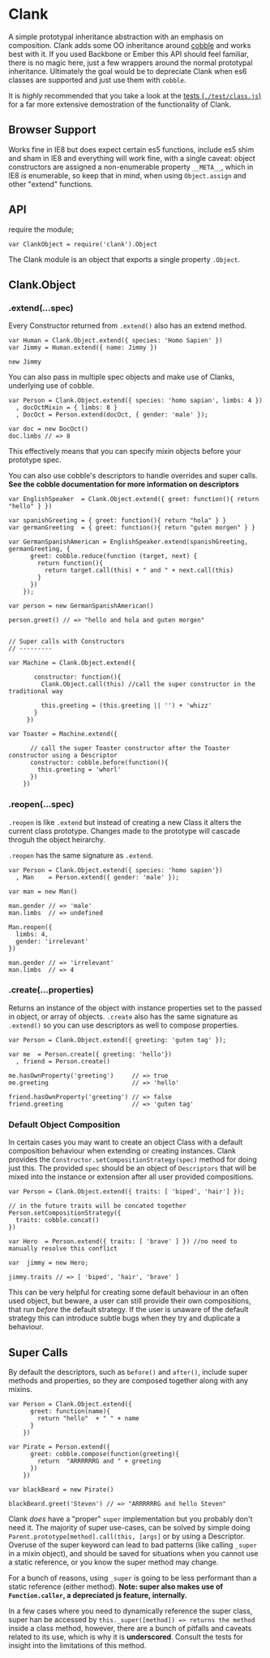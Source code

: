Clank
========

A simple prototypal inheritance abstraction with an emphasis on composition. Clank adds some OO inheritance  around [cobble](https://github.com/theporchrat/cobble/) and works best with it. If you used Backbone or Ember this API should feel familiar, there is no magic here, just a few wrappers around the normal prototypal inheritance. Ultimately the goal would be to depreciate Clank when es6 classes are supported and just use them 
with `cobble`.

It is _highly_ recommended that you take a look at the [tests (`./test/class.js`)](https://github.com/theporchrat/clank/blob/master/test/class.js) for a far more extensive demostration of the functionality of Clank.

## Browser Support

Works fine in IE8 but does expect certain es5 functions, include es5 shim and sham in IE8 and everything will work fine, with a single caveat: object constructors are assigned a non-enumerable property `__META__`, which in IE8 _is_ enumerable, so keep that in mind, when using `Object.assign` and other "extend" functions.

## API

require the module; 

    var ClankObject = require('clank').Object

The Clank module is an object that exports a single property `.Object`.

## Clank.Object

### .extend(...spec)

Every Constructor returned from `.extend()` also has an extend method.

    var Human = Clank.Object.extend({ species: 'Homo Sapien' })
    var Jimmy = Human.extend({ name: Jimmy })

    new Jimmy

You can also pass in multiple spec objects and make use of Clanks, underlying use of cobble. 

    var Person = Clank.Object.extend({ species: 'homo sapian', limbs: 4 })
      , docOctMixin = { limbs: 8 }
      , DocOct = Person.extend(docOct, { gender: 'male' });

    var doc = new DocOct()
    doc.limbs // => 8

This effectively means that you can specify mixin objects before your prototype spec.

You can also use cobble's descriptors to handle overrides and super calls. __See the cobble documentation for more information on descriptors__

    var EnglishSpeaker  = Clank.Object.extend({ greet: function(){ return "hello" } })

    var spanishGreeting = { greet: function(){ return "hola" } }
    var germanGreeting  = { greet: function(){ return "guten morgen" } }

    var GermanSpanishAmerican = EnglishSpeaker.extend(spanishGreeting, germanGreeting, { 
          greet: cobble.reduce(function (target, next) {
            return function(){
              return target.call(this) + " and " + next.call(this)
            }
          }) 
        });

    var person = new GermanSpanishAmerican()

    person.greet() // => "hello and hola and guten morgen"
    
    
    // Super calls with Constructors
    // ---------
    
    var Machine = Clank.Object.extend({
           
           constructor: function(){
             Clank.Object.call(this) //call the super constructor in the traditional way
             
             this.greeting = (this.greeting || '') + 'whizz'
           }
         })
     
    var Toaster = Machine.extend({ 
    
          // call the super Toaster constructor after the Toaster constructor using a Descriptor
          constructor: cobble.before(function(){
            this.greeting = 'whorl'
          })
        })


### .reopen(...spec)

`.reopen` is like `.extend` but instead of creating a new Class it alters the current class prototype. Changes made to the prototype will cascade throguh the object heirarchy. 

`.reopen` has the same signature as `.extend`.

    var Person = Clank.Object.extend({ species: 'homo sapien'})
      , Man    = Person.extend({ gender: 'male' });

    var man = new Man()

    man.gender // => 'male'
    man.limbs  // => undefined
    
    Man.reopen({
      limbs: 4,
      gender: 'irrelevant'
    })

    man.gender // => 'irrelevant'
    man.limbs  // => 4


### .create(...properties)

Returns an instance of the object with instance properties set to the passed in object, or array of objects. `.create` also has the same signature as `.extend()` so you can use descriptors as well to compose properties.

    var Person = Clank.Object.extend({ greeting: 'guten tag' }); 

    var me  = Person.create({ greeting: 'hello'})
      , friend = Person.create()

    me.hasOwnProperty('greeting')     // => true
    me.greeting                       // => 'hello'

    friend.hasOwnProperty('greeting') // => false
    friend.greeting                   // => 'guten tag'

### Default Object Composition

In certain cases you may want to create an object Class with a default composition behaviour when extending or creating instances. Clank provides the `Constructor.setCompositionStrategy(spec)` method for doing just this. The provided `spec` should be an object of `Descriptors` that will be mixed into the instance or extension after all user provided compositions.

    var Person = Clank.Object.extend({ traits: [ 'biped', 'hair'] });

    // in the future traits will be concated together
    Person.setCompositionStrategy({
      traits: cobble.concat()
    })

    var Hero  = Person.extend({ traits: [ 'brave' ] }) //no need to manually resolve this conflict
    
    var  jimmy = new Hero;

    jimmy.traits // => [ 'biped', 'hair', 'brave' ]

This can be very helpful for creating some default behaviour in an often used object, but beware, a user can still provide their own compositions, that run _before_ the default strategy. If the user is unaware of the default strategy this can introduce subtle bugs when they try and duplicate a behaviour.

## Super Calls

By default the descriptors, such as `before()` and `after()`, include super methods and properties, so they are composed together along with any mixins.

    var Person = Clank.Object.extend({ 
          greet: function(name){
            return "hello"  + " " + name
          }
        }) 

    var Pirate = Person.extend({ 
          greet: cobble.compose(function(greeting){
            return  "ARRRRRRG and " + greeting 
          })
        })

    var blackBeard = new Pirate()

    blackBeard.greet('Steven') // => "ARRRRRRG and hello Steven"


Clank _does_ have a "proper" `super` implementation but you probably don't need it. The majority of super use-cases, can be solved by simple doing `Parent.prototype[method].call(this, [args]` or by using a Descriptor. Overuse of the super keyword can lead to bad patterns (like calling `_super` in a mixin object), and should be saved for situations when you cannot use a static reference, or you know the super method may change.

For a bunch of reasons, using `_super` is going to be less performant than a static reference (either method). __Note: super also makes use of `Function.caller`, a depreciated js feature, internally.__

In a few cases where you need to dynamically reference the super class, super han be accessed by `this._super([method]) => returns the method` inside a class method, however, there are a bunch of pitfalls and caveats related to its use, which is why it is __underscored__. Consult the tests for insight into the limitations of this method.
